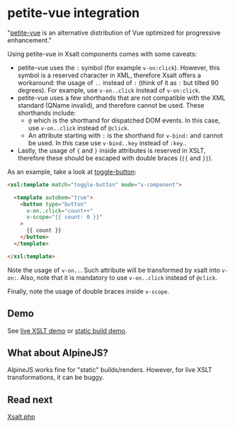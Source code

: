 # petite-vue integration

"[petite-vue](https://github.com/vuejs/petite-vue) is an alternative distribution of Vue optimized for progressive enhancement."

Using petite-vue in Xsalt components comes with some caveats:

- petite-vue uses the `:` symbol (for example `v-on:click`). However, this symbol is a reserved character in XML, therefore Xsalt offers a workaround: the usage of `..` instead of `:` (think of it as `:` but tilted 90 degrees). For example, use `v-on..click` instead of `v-on:click`.
- petite-vue uses a few shorthands that are not compatible with the XML standard (QName invalid), and therefore cannot be used. These shorthands include:
  - `@` which is the shorthand for dispatched DOM events. In this case, use `v-on..click` instead of `@click`.
  - An attribute starting with `:` is the shorthand for `v-bind:` and cannot be used. In this case use `v-bind..key` instead of `:key`..
- Lastly, the usage of `{` and `}` inside attributes is reserved in XSLT, therefore these should be escaped with double braces (`{{` and `}}`).

As an example, take a look at [toggle-button](./components/toggle-button.html):

```html
<xsl:template match="toggle-button" mode="x-component">

  <template autobem="true">
    <button type="button"
      v-on..click="count++"
      v-scope="{{ count: 0 }}"
    >
      {{ count }}
    </button>
  </template>

</xsl:template>
```

Note the usage of `v-on..`. Such attribute will be transformed by xsalt into `v-on:`. Also, note that it is mandatory to use `v-on..click` instead of `@click`.

Finally, note the usage of double braces inside `v-scope`.

## Demo

See [live XSLT demo](https://raw.githack.com/francescozaniol/xsalt/master/examples/petite-vue/index.xhtml) or [static build demo](https://raw.githack.com/francescozaniol/xsalt/master/examples/petite-vue/build.html).

## What about AlpineJS?

AlpineJS works fine for "static" builds/renders. However, for live XSLT transformations, it can be buggy.

## Read next

[Xsalt.php](../../tools/php)